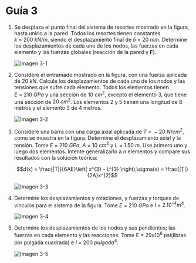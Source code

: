 # Guía 3

1. Se desplaza el punto final del sistema de resortes mostrado en la figura, hasta unirlo a la pared. Todos los resortes tienen constantes $k~=~200~kN/m$, siendo el desplazamiento final de $\delta~=~20~mm$. Determine los desplazamientos de cada uno de los nodos, las fuerzas en cada elemento y las fuerzas globales (reacción de la pared y **F**).

    ![Imagen 3-1](./img/img-3.1.png "Ejercicio 3-1")

1. Considere el entramado mostrado en la figura, con una fuerza aplicada de $20~kN$. Calcule los desplazamientos de cada uno de los nodos y las tensiones que sufre cada elemento. Todos los elementos tienen $E~=~210~GPa$ y una sección de $10~cm^2$, excepto el elemento 3, que tiene una sección de $20~cm^2$. Los elementos 2 y 5 tienen una longitud de 8 metros y el elemento 3 de 4 metros.

    ![Imagen 3-2](./img/img-3.2.png "Ejercicio 3-2")

1. Considere una barra con una carga axial aplicada de $T~=~-20~N/cm^2$, como se muestra en la figura. Determine el desplazamiento axial y la tensión. Tome $E~=~210~GPa$, $A~=~10~cm^2$ y $L~=~1.50~m$. Use primero uno y luego dos elementos. Intente generalizarlo a $n$ elementos y compare sus resultados con la solución teórica:

    $$d(x) = \frac{|T|}{6AE}\left( x^{3} - L^{3} \right);\sigma(x) = \frac{|T|}{2A}x^{2}$$

    ![Imagen 3-3](./img/img-3.3.png "Ejercicio 3-3")

1. Determine los desplazamientos y rotaciones, y fuerzas y torques de vínculos para el sistema de la figura. Tome $E~=~210~GPa$ e $I~=~2.10^{–4} m^4$.

    ![Imagen 3-4](./img/img-3.4.png "Ejercicio 3-4")

1. Determine los desplazamientos de los nodos y sus pendientes; las fuerzas en cada elemento y las reacciones. Tome E = $29x10^6$ psi(libras por pulgada cuadrada) e $I~=~200~pulgada^4$.

    ![Imagen 3-5](./img/img-3.5.png "Ejercicio 3-5")
